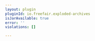 ```yaml
---
layout: plugin
pluginId: io.freefair.exploded-archives
isJarAvailable: true
error: ''
violations: []

---
```

